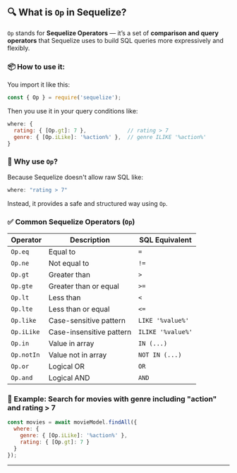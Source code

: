## 🔍 What is `Op` in Sequelize?

`Op` stands for **Sequelize Operators** — it’s a set of **comparison and query operators** that Sequelize uses to build SQL queries more expressively and flexibly.

### 📦 How to use it:

You import it like this:

```js
const { Op } = require('sequelize');
```

Then you use it in your query conditions like:

```js
where: {
  rating: { [Op.gt]: 7 },             // rating > 7
  genre: { [Op.iLike]: '%action%' },  // genre ILIKE '%action%'
}
```

### 🧠 Why use `Op`?

Because Sequelize doesn't allow raw SQL like:

```js
where: "rating > 7"
```

Instead, it provides a safe and structured way using `Op`.

### ✅ Common Sequelize Operators (`Op`)

| Operator   | Description              | SQL Equivalent    |
| ---------- | ------------------------ | ----------------- |
| `Op.eq`    | Equal to                 | `=`               |
| `Op.ne`    | Not equal to             | `!=`              |
| `Op.gt`    | Greater than             | `>`               |
| `Op.gte`   | Greater than or equal    | `>=`              |
| `Op.lt`    | Less than                | `<`               |
| `Op.lte`   | Less than or equal       | `<=`              |
| `Op.like`  | Case-sensitive pattern   | `LIKE '%value%'`  |
| `Op.iLike` | Case-insensitive pattern | `ILIKE '%value%'` |
| `Op.in`    | Value in array           | `IN (...)`        |
| `Op.notIn` | Value not in array       | `NOT IN (...)`    |
| `Op.or`    | Logical OR               | `OR`              |
| `Op.and`   | Logical AND              | `AND`             |


### 📌 Example: Search for movies with genre including "action" and rating > 7

```js
const movies = await movieModel.findAll({
  where: {
    genre: { [Op.iLike]: '%action%' },
    rating: { [Op.gt]: 7 }
  }
});
```

---


